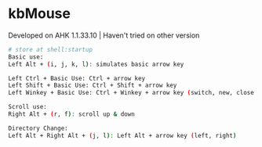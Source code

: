 # kbMouse

Developed on AHK 1.1.33.10 | Haven't tried on other version

```bash
# store at shell:startup
Basic use: 
Left Alt + (i, j, k, l): simulates basic arrow key
```

```bash
Left Ctrl + Basic Use: Ctrl + arrow key
Left Shift + Basic Use: Ctrl + Shift + arrow key
Left Winkey + Basic Use: Ctrl + Winkey + arrow key (switch, new, close desktop)

Scroll use:
Right Alt + (r, f): scroll up & down

Directory Change:
Left Alt + Right Alt + (j, l): Left Alt + arrow key (left, right)
```
